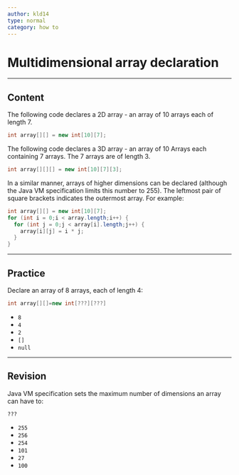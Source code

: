 ```yaml
---
author: kld14
type: normal
category: how to
---
```


# Multidimensional array declaration


---

## Content

The following code declares a 2D array - an array of 10 
arrays each of length 7.

```java
int array[][] = new int[10][7];
```

The following code declares a 3D array - an array of 10 
Arrays each containing 7 arrays. The 7 arrays are of length 3.

```java
int array[][][] = new int[10][7][3];
```

In a similar manner, arrays of higher dimensions can be declared (although the Java VM specification limits this number to 255). The leftmost pair of square brackets indicates the outermost array. For example:

```java
int array[][] = new int[10][7];
for (int i = 0;i < array.length;i++) {
  for (int j = 0;j < array[i].length;j++) {
    array[i][j] = i * j;
  }
}
```


---

## Practice

Declare an array of 8 arrays, each of length 4:

```java
int array[][]=new int[???][???]
```

* `8` 
* `4` 
* `2` 
* `[]` 
* `null`


---

## Revision

Java VM specification sets the maximum number of dimensions an array can have to:

`???`

* `255` 
* `256` 
* `254` 
* `101` 
* `27` 
* `100`
